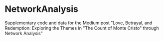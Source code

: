 # NetworkAnalysis
Supplementary code and data for the Medium post "Love, Betrayal, and Redemption: Exploring the Themes in "The Count of Monte Cristo" through Network Analysis"

